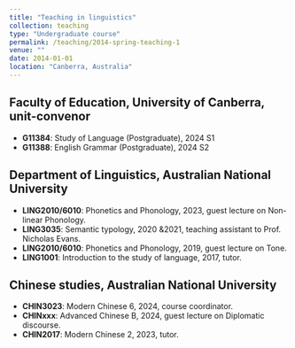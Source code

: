 ```yaml
---
title: "Teaching in linguistics"
collection: teaching
type: "Undergraduate course"
permalink: /teaching/2014-spring-teaching-1
venue: ""
date: 2014-01-01
location: "Canberra, Australia"
---
```


## Faculty of Education, University of Canberra, unit-convenor
  - **G11384**: Study of Language (Postgraduate), 2024 S1
  - **G11388**: English Grammar (Postgraduate), 2024 S2
  
## Department of Linguistics, Australian National University
  - **LING2010/6010**: Phonetics and Phonology, 2023, guest lecture on Non-linear Phonology.
  - **LING3035**: Semantic typology, 2020 \&2021, teaching assistant to Prof. Nicholas Evans. 
  - **LING2010/6010**: Phonetics and Phonology, 2019, guest lecture on Tone.
  - **LING1001**: Introduction to the study of language, 2017, tutor.

## Chinese studies, Australian National University
  - **CHIN3023**: Modern Chinese 6, 2024, course coordinator.
  - **CHINxxx**: Advanced Chinese B, 2024, guest lecture on Diplomatic discourse. 
  - **CHIN2017**: Modern Chinese 2, 2023, tutor.



